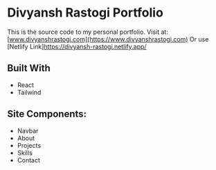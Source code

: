 # Divyansh Rastogi Portfolio

This is the source code to my personal portfolio.
Visit at: [www.divyanshrastogi.com](https://www.divyanshrastogi.com) 
Or use [Netlify Link]https://divyansh-rastogi.netlify.app/

## Built With

- React 
- Tailwind


## Site Components:

- Navbar
- About
- Projects
- Skills
- Contact

